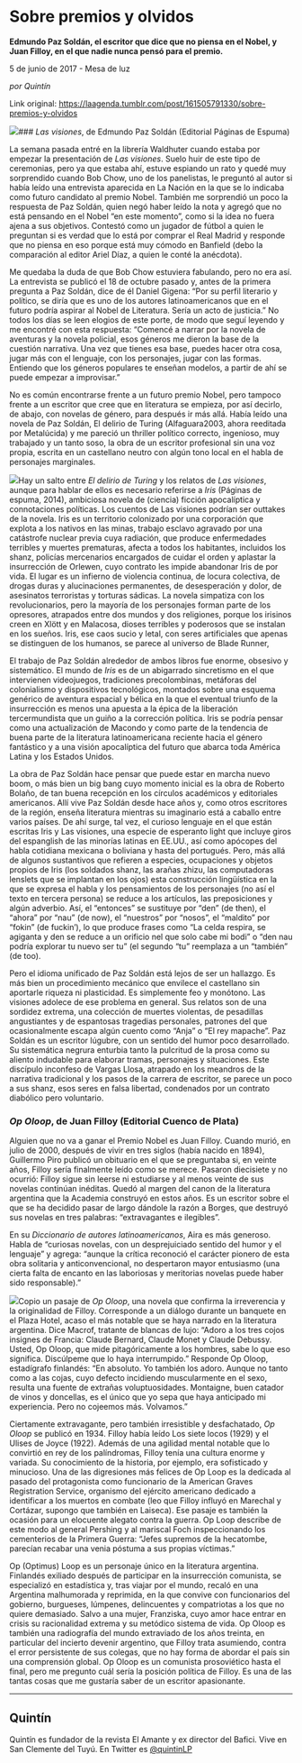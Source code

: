 # Sobre premios y olvidos

**Edmundo Paz Soldán, el escritor que dice que no piensa en el Nobel, y Juan Filloy, en el que nadie nunca pensó para el premio.**

5 de junio de 2017 - Mesa de luz

_por Quintín_

Link original: https://laagenda.tumblr.com/post/161505791330/sobre-premios-y-olvidos

![](https://64.media.tumblr.com/11e7233dbef75b5f7e7bbff04c21a904/tumblr_inline_pjzr5yRrCe1t6q87u_540.jpg)### *Las visiones*, de Edmundo Paz Soldán (Editorial Páginas de Espuma)

La semana pasada entré en la librería Waldhuter cuando estaba por empezar la presentación de *Las visiones*. Suelo huir de este tipo de ceremonias, pero ya que estaba ahí, estuve espiando un rato y quedé muy sorprendido cuando Bob Chow, uno de los panelistas, le preguntó al autor si había leído una entrevista aparecida en La Nación en la que se lo indicaba como futuro candidato al premio Nobel. También me sorprendió un poco la respuesta de Paz Soldán, quien negó haber leído la nota y agregó que no está pensando en el Nobel “en este momento”, como si la idea no fuera ajena a sus objetivos. Contestó como un jugador de fútbol a quien le preguntan si es verdad que lo está por comprar el Real Madrid y responde que no piensa en eso porque está muy cómodo en Banfield (debo la comparación al editor Ariel Díaz, a quien le conté la anécdota). 
 

Me quedaba la duda de que Bob Chow estuviera fabulando, pero no era así. La entrevista se publicó el 18 de octubre pasado y, antes de la primera pregunta a Paz Soldán, dice de él Daniel Gigena: “Por su perfil literario y político, se diría que es uno de los autores latinoamericanos que en el futuro podría aspirar al Nobel de Literatura. Sería un acto de justicia.” No todos los días se leen elogios de este porte, de modo que seguí leyendo y me encontré con esta respuesta: “Comencé a narrar por la novela de aventuras y la novela policial, esos géneros me dieron la base de la cuestión narrativa. Una vez que tienes esa base, puedes hacer otra cosa, jugar más con el lenguaje, con los personajes, jugar con las formas. Entiendo que los géneros populares te enseñan modelos, a partir de ahí se puede empezar a improvisar.”
 

No es común encontrarse frente a un futuro premio Nobel, pero tampoco frente a un escritor que cree que en literatura se empieza, por así decirlo, de abajo, con novelas de género, para después ir más allá. Había leído una novela de Paz Soldán, El delirio de Turing (Alfaguara2003, ahora reeditada por Metalúcida) y me pareció un thriller político correcto, ingenioso, muy trabajado y un tanto soso, la obra de un escritor profesional sin una voz propia, escrita en un castellano neutro con algún tono local en el habla de personajes marginales. 
 

![](https://64.media.tumblr.com/11e7233dbef75b5f7e7bbff04c21a904/tumblr_inline_pjzr5yRrCe1t6q87u_250.jpg)Hay un salto entre *El delirio de Turing* y los relatos de *Las visiones*, aunque para hablar de ellos es necesario referirse a *Iris* (Páginas de espuma, 2014), ambiciosa novela de (ciencia) ficción apocalíptica y connotaciones políticas. Los cuentos de Las visiones podrían ser outtakes de la novela. Iris es un territorio colonizado por una corporación que explota a los nativos en las minas, trabajo esclavo agravado por una catástrofe nuclear previa cuya radiación, que produce enfermedades terribles y muertes prematuras, afecta a todos los habitantes, incluidos los shanz, policías mercenarios encargados de cuidar el orden y aplastar la insurrección de Orlewen, cuyo contrato les impide abandonar Iris de por vida. El lugar es un infierno de violencia continua, de locura colectiva, de drogas duras y alucinaciones permanentes, de desesperación y dolor, de asesinatos terroristas y torturas sádicas. La novela simpatiza con los revolucionarios, pero la mayoría de los personajes forman parte de los opresores, atrapados entre dos mundos y dos religiones, porque los irisinos creen en Xlött y en Malacosa, dioses terribles y poderosos que se instalan en los sueños. Iris, ese caos sucio y letal, con seres artificiales que apenas se distinguen de los humanos, se parece al universo de Blade Runner, 
 

El trabajo de Paz Soldán alrededor de ambos libros fue enorme, obsesivo y sistemático. El mundo de *Iris* es de un abigarrado sincretismo en el que intervienen videojuegos, tradiciones precolombinas, metáforas del colonialismo y dispositivos tecnológicos, montados sobre una esquema genérico de aventura espacial y bélica en la que el eventual triunfo de la insurrección es menos una apuesta a la épica de la liberación tercermundista que un guiño a la corrección política. Iris se podría pensar como una actualización de Macondo y como parte de la tendencia de buena parte de la literatura latinoamericana reciente hacia el género fantástico y a una visión apocalíptica del futuro que abarca toda América Latina y los Estados Unidos. 
 

La obra de Paz Soldán hace pensar que puede estar en marcha nuevo boom, o más bien un big bang cuyo momento inicial es la obra de Roberto Bolaño, de tan buena recepción en los círculos académicos y editoriales americanos. Allí vive Paz Soldán desde hace años y, como otros escritores de la región, enseña literatura mientras su imaginario está a caballo entre varios países. De ahí surge, tal vez, el curioso lenguaje en el que están escritas Iris y Las visiones, una especie de esperanto light que incluye giros del espanglish de las minorías latinas en EE.UU., así como apócopes del habla cotidiana mexicana o boliviana y hasta del portugués. Pero, más allá de algunos sustantivos que refieren a especies, ocupaciones y objetos propios de Iris (los soldados shanz, las arañas zhizu, las computadoras lenslets que se implantan en los ojos) esta construcción lingüística en la que se expresa el habla y los pensamientos de los personajes (no así el texto en tercera persona) se reduce a los artículos, las preposiciones y algún adverbio. Así, el “entonces” se sustituye por “den” (de then), el “ahora” por “nau” (de now), el “nuestros” por “nosos”, el “maldito” por “fokin” (de fuckin’), lo que produce frases como “La celda respira, se agiganta y den se reduce a un orificio nel que solo cabe mi bodi” o “den nau podría explorar tu nuevo ser tu” (el segundo “tu” reemplaza a un “también” (de too). 
 

Pero el idioma unificado de Paz Soldán está lejos de ser un hallazgo. Es más bien un procedimiento mecánico que envilece el castellano sin aportarle riqueza ni plasticidad. Es simplemente feo y monótono. Las visiones adolece de ese problema en general. Sus relatos son de una sordidez extrema, una colección de muertes violentas, de pesadillas angustiantes y de espantosas tragedias personales, patrones del que ocasionalmente escapa algún cuento como “Anja” o “El rey mapache”. Paz Soldán es un escritor lúgubre, con un sentido del humor poco desarrollado. Su sistemática negrura enturbia tanto la pulcritud de la prosa como su aliento indudable para elaborar tramas, personajes y situaciones. Este discípulo inconfeso de Vargas Llosa, atrapado en los meandros de la narrativa tradicional y los pasos de la carrera de escritor, se parece un poco a sus shanz, esos seres en falsa libertad, condenados por un contrato diabólico pero voluntario. 
 

### *Op Oloop*, de Juan Filloy (Editorial Cuenco de Plata)

Alguien que no va a ganar el Premio Nobel es Juan Filloy. Cuando murió, en julio de 2000, después de vivir en tres siglos (había nacido en 1894), Guillermo Piro publicó un obituario en el que se preguntaba si, en veinte años, Filloy sería finalmente leído como se merece. Pasaron diecisiete y no ocurrió: Filloy sigue sin leerse ni estudiarse y al menos veinte de sus novelas continúan inéditas. Quedó al margen del canon de la literatura argentina que la Academia construyó en estos años. Es un escritor sobre el que se ha decidido pasar de largo dándole la razón a Borges, que destruyó sus novelas en tres palabras: “extravagantes e ilegibles”.
 

En su *Diccionario de autores latinoamericanos*, Aira es más generoso. Habla de “curiosas novelas, con un desprejuiciado sentido del humor y el lenguaje” y agrega: “aunque la crítica reconoció el carácter pionero de esta obra solitaria y anticonvencional, no despertaron mayor entusiasmo (una cierta falta de encanto en las laboriosas y meritorias novelas puede haber sido responsable).” 
 

![](https://64.media.tumblr.com/a0c1e7bac56d84c849562fb1da1edd76/tumblr_inline_pjzr5yWmMY1t6q87u_250.jpg)Copio un pasaje de *Op Oloop*, una novela que confirma la irreverencia y la originalidad de Filloy. Corresponde a un diálogo durante un banquete en el Plaza Hotel, acaso el más notable que se haya narrado en la literatura argentina. Dice Macrof, tratante de blancas de lujo: “Adoro a los tres cojos insignes de Francia: Claude Bernard, Claude Monet y Claude Debussy. Usted, Op Oloop, que mide pitagóricamente a los hombres, sabe lo que eso significa. Discúlpeme que lo haya interrumpido.” Responde Op Oloop, estadígrafo finlandés: “En absoluto. Yo también los adoro. Aunque no tanto como a las cojas, cuyo defecto incidiendo muscularmente en el sexo, resulta una fuente de extrañas voluptuosidades. Montaigne, buen catador de vinos y doncellas, es el único que yo sepa que haya anticipado mi experiencia. Pero no cojeemos más. Volvamos.”
 

Ciertamente extravagante, pero también irresistible y desfachatado, *Op Oloop* se publicó en 1934. Filloy había leído Los siete locos (1929) y el Ulises de Joyce (1922). Además de una agilidad mental notable que lo convirtió en rey de los palíndromas, Filloy tenía una cultura enorme y variada. Su conocimiento de la historia, por ejemplo, era sofisticado y minucioso. Una de las digresiones más felices de Op Loop es la dedicada al pasado del protagonista como funcionario de la American Graves Registration Service, organismo del ejército americano dedicado a identificar a los muertos en combate (leo que Filloy influyó en Marechal y Cortázar, supongo que también en Laiseca). Ese pasaje es también la ocasión para un elocuente alegato contra la guerra. Op Loop describe de este modo al general Pershing y al mariscal Foch inspeccionando los cementerios de la Primera Guerra: “Jefes supremos de la hecatombe, parecían recabar una venia póstuma a sus propias víctimas.” 
 

Op (Optimus) Loop es un personaje único en la literatura argentina. Finlandés exiliado después de participar en la insurrección comunista, se especializó en estadística y, tras viajar por el mundo, recaló en una Argentina malhumorada y reprimida, en la que convive con funcionarios del gobierno, burgueses, lúmpenes, delincuentes y compatriotas a los que no quiere demasiado. Salvo a una mujer, Franziska, cuyo amor hace entrar en crisis su racionalidad extrema y su metódico sistema de vida. Op Oloop es también una radiografía del mundo extraviado de los años treinta, en particular del incierto devenir argentino, que Filloy trata asumiendo, contra el error persistente de sus colegas, que no hay forma de abordar el país sin una comprensión global. Op Oloop es un comunista prosoviético hasta el final, pero me pregunto cuál sería la posición política de Filloy. Es una de las tantas cosas que me gustaría saber de un escritor apasionante. 
 



---

Quintín
-------

 Quintín es fundador de la revista El Amante y ex director del Bafici. Vive en San Clemente del Tuyú. En Twitter es [@quintinLP](https://twitter.com/quintinLP) 

